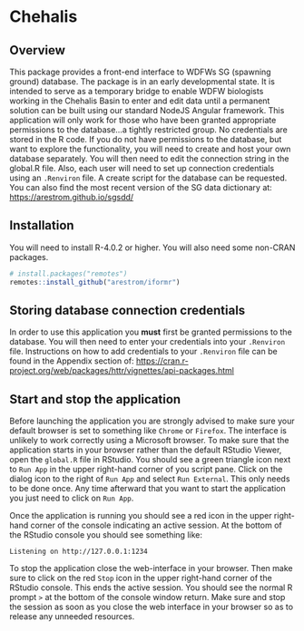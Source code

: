 
# Chehalis

## Overview

This package provides a front-end interface to WDFWs SG (spawning
ground) database. The package is in an early developmental state. It is
intended to serve as a temporary bridge to enable WDFW biologists
working in the Chehalis Basin to enter and edit data until a permanent
solution can be built using our standard NodeJS Angular framework. This
application will only work for those who have been granted appropriate
permissions to the database…a tightly restricted group. No credentials
are stored in the R code. If you do not have permissions to the
database, but want to explore the functionality, you will need to create
and host your own database separately. You will then need to edit the
connection string in the global.R file. Also, each user will need to set
up connection credentials using an `.Renviron` file. A create script for
the database can be requested. You can also find the most recent version
of the SG data dictionary at: <https://arestrom.github.io/sgsdd/>

## Installation

You will need to install R-4.0.2 or higher. You will also need some
non-CRAN packages.

``` r
# install.packages("remotes")
remotes::install_github("arestrom/iformr")
```

## Storing database connection credentials

In order to use this application you **must** first be granted
permissions to the database. You will then need to enter your
credentials into your `.Renviron` file. Instructions on how to add
credentials to your `.Renviron` file can be found in the Appendix
section of:
<https://cran.r-project.org/web/packages/httr/vignettes/api-packages.html>

## Start and stop the application

Before launching the application you are strongly advised to make sure
your default browser is set to something like `Chrome` or `Firefox`. The
interface is unlikely to work correctly using a Microsoft browser. To
make sure that the application starts in your browser rather than the
default RStudio Viewer, open the `global.R` file in RStudio. You should
see a green triangle icon next to `Run App` in the upper right-hand
corner of you script pane. Click on the dialog icon to the right of `Run
App` and select `Run External`. This only needs to be done once. Any
time afterward that you want to start the application you just need to
click on `Run App`.

Once the application is running you should see a red icon in the upper
right-hand corner of the console indicating an active session. At the
bottom of the RStudio console you should see something like:

`Listening on http://127.0.0.1:1234`

To stop the application close the web-interface in your browser. Then
make sure to click on the red `Stop` icon in the upper right-hand corner
of the RStudio console. This ends the active session. You should see the
normal R prompt `>` at the bottom of the console window return. Make
sure and stop the session as soon as you close the web interface in your
browser so as to release any unneeded resources.
